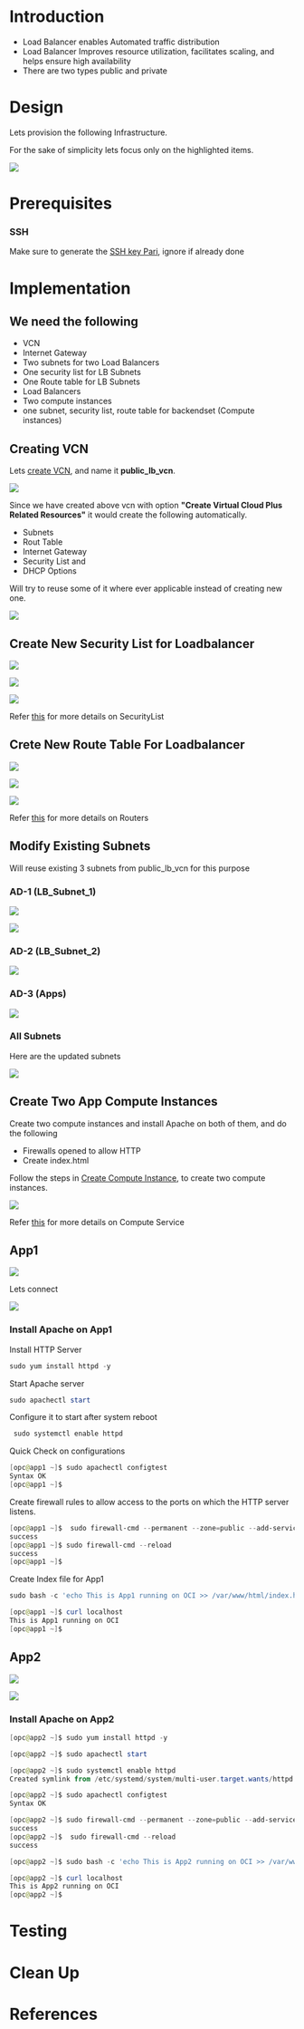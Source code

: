 # Introduction 

* Load Balancer enables Automated traffic distribution 
* Load Balancer Improves resource utilization, facilitates scaling, and helps ensure high availability
* There are two types public and private 


# Design

Lets provision the following Infrastructure.

For the sake of simplicity lets focus only on the highlighted items.

![](resources/lb-public-design.png)


# Prerequisites

### SSH

Make sure to generate the [SSH key Pari](GeneratingSshKey.md), ignore if already done


# Implementation

## We need the following
* VCN
* Internet Gateway
* Two subnets for two Load Balancers
* One security list for LB Subnets
* One Route table for LB Subnets
* Load Balancers
* Two compute instances
* one subnet, security list, route table for backendset (Compute instances)


## Creating VCN

Lets [create VCN](CreatingVCN.md), and name it **public_lb_vcn**.

![](resources/lb-public-vcn.png)

Since we have created above vcn with option **"Create Virtual Cloud Plus Related Resources"** it would create the following automatically.

* Subnets
* Rout Table
* Internet Gateway
* Security List and 
* DHCP Options

Will try to reuse some of it where ever applicable instead of creating new one.

![](resources/lb-public-vcn-details.png)

## Create New Security List for Loadbalancer

![](resources/lb-public-click-create-sl.png)

![](resources/lb-public-create-sl.png)

![](resources/lb-public-sl-created.png)

Refer [this](https://docs.cloud.oracle.com/iaas/Content/Network/Concepts/securitylists.htm) for more details on SecurityList

## Crete New Route Table For Loadbalancer

![](resources/lb-public-click-create-rt.png)

![](resources/lb-public-create-rt.png)

![](resources/lb-public-rt-created.png)

Refer [this](https://docs.cloud.oracle.com/iaas/Content/Network/Tasks/managingroutetables.htm) for more details on Routers

## Modify Existing Subnets

Will reuse existing 3 subnets from public_lb_vcn for this purpose

### AD-1 (LB_Subnet_1)

![](resources/lb-public-click-edit-ad1.png)

![](resources/lb-public-click-edit-ad1.png)


### AD-2 (LB_Subnet_2)

![](resources/lb-public-click-edit-ad2.png)

### AD-3 (Apps)

![](resources/lb-public-edit-ad3.png)

### All Subnets

Here are the updated subnets

![](resources/lb-public-subnets.png)


## Create Two App Compute Instances

Create two compute instances and install Apache on both of them, and do the following

* Firewalls opened to allow HTTP 
* Create index.html


Follow the steps in [Create Compute Instance](CreatingComputeInstance.md), to create two compute instances.

![](resources/lb-public-two-apps.png)

Refer [this](https://docs.cloud.oracle.com/iaas/Content/Compute/Concepts/computeoverview.htm) for more details on Compute Service

## App1

![](resources/lb-public-app1.png)

Lets connect

![](resources/lb-public-app1-ssh.png)

### Install Apache on App1

Install HTTP Server

```Powershell
sudo yum install httpd -y
```
Start Apache server

```Powershell
sudo apachectl start
```

Configure it to start after system reboot

```Powershell
 sudo systemctl enable httpd
```

Quick Check on configurations

```Powershell
[opc@app1 ~]$ sudo apachectl configtest
Syntax OK
[opc@app1 ~]$

```
Create firewall rules to allow access to the ports on which the HTTP server listens.

```Powershell
[opc@app1 ~]$  sudo firewall-cmd --permanent --zone=public --add-service=http
success
[opc@app1 ~]$ sudo firewall-cmd --reload
success
[opc@app1 ~]$

```

Create Index file for App1

```Powershell
sudo bash -c 'echo This is App1 running on OCI >> /var/www/html/index.html'
```

```Powershell
[opc@app1 ~]$ curl localhost
This is App1 running on OCI
[opc@app1 ~]$
```

## App2


![](resources/lb-public-app2.png)

![](resources/lb-public-app2-ssh.png)

### Install Apache on App2

```Powershell
[opc@app2 ~]$ sudo yum install httpd -y

```

```Powershell
[opc@app2 ~]$ sudo apachectl start
```


```Powershell
[opc@app2 ~]$ sudo systemctl enable httpd
Created symlink from /etc/systemd/system/multi-user.target.wants/httpd.service to /usr/lib/systemd/system/httpd.service.

```

```Powershell
[opc@app2 ~]$ sudo apachectl configtest
Syntax OK

```

```Powershell
[opc@app2 ~]$ sudo firewall-cmd --permanent --zone=public --add-service=http
success
[opc@app2 ~]$  sudo firewall-cmd --reload
success

```

```Powershell
[opc@app2 ~]$ sudo bash -c 'echo This is App2 running on OCI >> /var/www/html/index.html'

```

```Powershell
[opc@app2 ~]$ curl localhost
This is App2 running on OCI
[opc@app2 ~]$

```


# Testing



# Clean Up



# References
